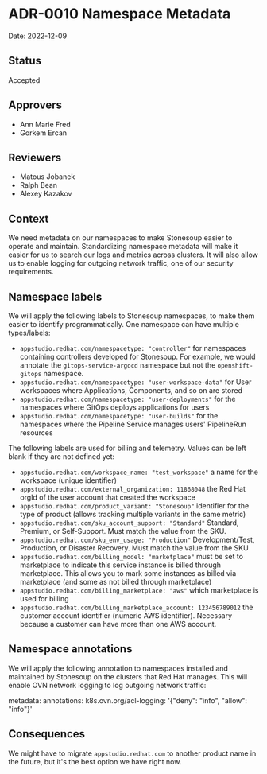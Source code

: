 # ADR-0010 Namespace Metadata

Date: 2022-12-09

## Status

Accepted

## Approvers

* Ann Marie Fred
* Gorkem Ercan

## Reviewers

* Matous Jobanek
* Ralph Bean
* Alexey Kazakov

## Context

We need metadata on our namespaces to make Stonesoup easier to operate and maintain. Standardizing namespace metadata will make it easier for us to search our logs and metrics across clusters. It will also allow us to enable logging for outgoing network traffic, one of our security requirements.

## Namespace labels

We will apply the following labels to Stonesoup namespaces, to make them easier to identify programmatically. One namespace can have multiple types/labels:

- `appstudio.redhat.com/namespacetype: "controller"` for namespaces containing controllers developed for Stonesoup. For example, we would annotate the `gitops-service-argocd` namespace but not the `openshift-gitops` namespace.
- `appstudio.redhat.com/namespacetype: "user-workspace-data"` for User workspaces where Applications, Components, and so on are stored
- `appstudio.redhat.com/namespacetype: "user-deployments"` for the namespaces where GitOps deploys applications for users
- `appstudio.redhat.com/namespacetype: "user-builds"` for the namespaces where the Pipeline Service manages users' PipelineRun resources

The following labels are used for billing and telemetry. Values can be left blank if they are not defined yet:

- `appstudio.redhat.com/workspace_name: "test_workspace"` a name for the workspace (unique identifier)
- `appstudio.redhat.com/external_organization: 11868048` the Red Hat orgId of the user account that created the workspace
- `appstudio.redhat.com/product_variant: "Stonesoup"` identifier for the type of product (allows tracking multiple variants in the same metric)
- `appstudio.redhat.com/sku_account_support: "Standard"` Standard, Premium, or Self-Support. Must match the value from the SKU.
- `appstudio.redhat.com/sku_env_usage: "Production"` Development/Test, Production, or Disaster Recovery. Must match the value from the SKU
- `appstudio.redhat.com/billing_model: "marketplace"` must be set to marketplace to indicate this service instance is billed through marketplace. This allows you to mark some instances as billed via marketplace (and some as not billed through marketplace)
- `appstudio.redhat.com/billing_marketplace: "aws"` which marketplace is used for billing
- `appstudio.redhat.com/billing_marketplace_account: 123456789012` the customer account identifier (numeric AWS identifier). Necessary because a customer can have more than one AWS account.

## Namespace annotations

We will apply the following annotation to namespaces installed and maintained by Stonesoup on the clusters that Red Hat manages.  This will enable OVN network logging to log outgoing network traffic:

metadata:
  annotations:
    k8s.ovn.org/acl-logging: '{"deny": "info", "allow": "info"}'

## Consequences

We might have to migrate `appstudio.redhat.com` to another product name in the future, but it's the best option we have right now.
